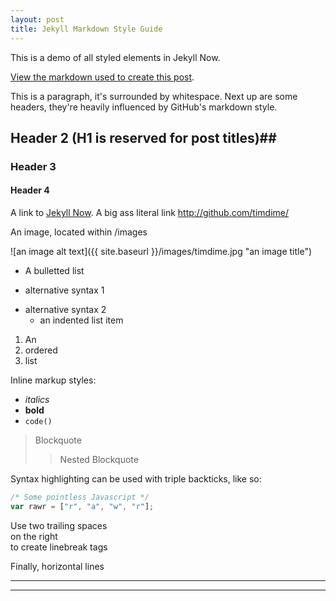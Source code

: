 ```yaml
---
layout: post
title: Jekyll Markdown Style Guide
---
```


This is a demo of all styled elements in Jekyll Now.

[View the markdown used to create this post](https://raw.githubusercontent.com/timdime/timdime.github.io/master/_posts/2016-4-2-Markdown-Style-Guide.md).

This is a paragraph, it's surrounded by whitespace. Next up are some headers, they're heavily influenced by GitHub's markdown style.

## Header 2 (H1 is reserved for post titles)##

### Header 3

#### Header 4

A link to [Jekyll Now](http://github.com/timdime/). A big ass literal link <http://github.com/timdime/>

An image, located within /images

![an image alt text]({{ site.baseurl }}/images/timdime.jpg "an image title")

* A bulletted list
- alternative syntax 1
+ alternative syntax 2
  - an indented list item

1. An
2. ordered
3. list

Inline markup styles:

- _italics_
- **bold**
- `code()`

> Blockquote
>> Nested Blockquote

Syntax highlighting can be used with triple backticks, like so:

```javascript
/* Some pointless Javascript */
var rawr = ["r", "a", "w", "r"];
```

Use two trailing spaces  
on the right  
to create linebreak tags  

Finally, horizontal lines

----
****
